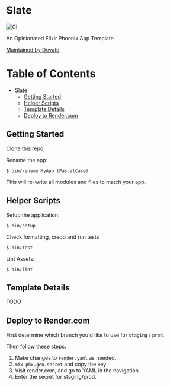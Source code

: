 # Slate

![CI](https://github.com/devato/slate/workflows/CI/badge.svg)

An Opinionated Elixir Phoenix App Template.

[Maintained by Devato](https://devato.com)


# Table of Contents

<!-- START doctoc generated TOC please keep comment here to allow auto update -->
<!-- DON'T EDIT THIS SECTION, INSTEAD RE-RUN doctoc TO UPDATE -->

- [Slate](#slate)
  - [Getting Started](#getting-started)
  - [Helper Scripts](#helper-scripts)
  - [Template Details](#template-details)
  - [Deploy to Render.com](#deploy-to-rendercom)

<!-- END doctoc generated TOC please keep comment here to allow auto update -->

## Getting Started

Clone this repo,

Rename the app:

```
$ bin/rename MyApp (PascalCase)
```

This will re-write all modules and files to match your app.

## Helper Scripts

Setup the application:

```
$ bin/setup
```

Check formatting, credo and run tests

```
$ bin/test
```

Lint Assets:

```
$ bin/lint
```

## Template Details

TODO

## Deploy to Render.com

First determine which branch you'd like to use for `staging` / `prod`.

Then follow these steps:

1. Make changes to `render.yaml` as needed.
2. `mix phx.gen.secret` and copy the key
3. Visit render.com, and go to YAML in the navigation.
4. Enter the secret for staging/prod.
